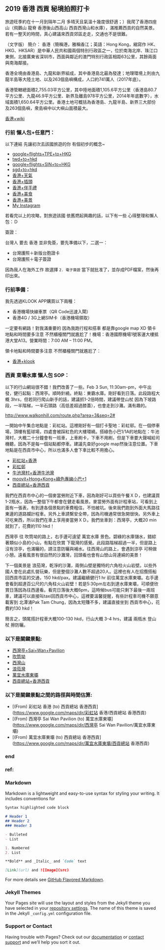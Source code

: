 ## 2019 香港 西貢 秘境拍照打卡

旅遊旺季約在十一月到隔年二月 多晴天且氣溫十幾度很舒適；）我爬了香港四座山（飛鵝山 龍脊 香港後山西高山 西貢西灣山和水庫），滿推薦西貢的自然美景。若有一整天的時間，真心建議來西貢郊區走走，交通也不是很難。

（文字版）
簡介：
香港（簡稱港，雅稱香江；英語：Hong Kong，縮寫作 HK、HKG、HKSAR）是中華人民共和國兩個特別行政區之一，位於南海北岸、珠江口東側，北接廣東省深圳市，西面與鄰近的澳門特別行政區相距63公里，其餘兩面與南海鄰接。

香港全境由香港島、九龍和新界組成，其中香港島北最為發達；地理環境上則由九龍半島等大陸土地、以及263個島嶼構成，人口約741萬人（2017年底）。

香港管轄總面積2,755.03平方公里，其中陸地面積1,105.6平方公里（香港島80.7平方公里、九龍46.9平方公里、新界及離島978平方公里，2014年年底數字），水域面積1,650.64平方公里。香港土地可概括為香港島、九龍半島、新界三大部份及263個島嶼，衆島嶼中以大嶼山面積最大。

[香港+wiki](https://www.google.com.tw/search?source=hp&ei=JzIkXMrUB42y9QOcxZ6YAg&q=香港+wiki)

### 行前 懶人包+任意門：

以下連結 先讓初次去該國旅遊的你 有個初步的概念~

- [google+flights+TPE+to+HKG](https://www.google.com.tw/search?source=hp&ei=JzIkXMrUB42y9QOcxZ6YAg&q=google+flights+TPE+to+HKG)
- [twd+to+hkd](https://www.google.com.tw/search?source=hp&ei=JzIkXMrUB42y9QOcxZ6YAg&q=twd+to+hkd)
- [google+flights+SIN+to+HKG](https://www.google.com.tw/search?source=hp&ei=JzIkXMrUB42y9QOcxZ6YAg&q=google+flights+SIN+to+HKG)
- [sgd+to+hkd](https://www.google.com.tw/search?source=hp&ei=JzIkXMrUB42y9QOcxZ6YAg&q=sgd+to+hkd)
- [香港+天氣](https://www.google.com.tw/search?source=hp&ei=JzIkXMrUB42y9QOcxZ6YAg&q=香港+天氣)
- [香港+插頭](https://www.google.com.tw/search?source=hp&ei=JzIkXMrUB42y9QOcxZ6YAg&q=香港+插頭)
- [香港+伴手禮](https://www.google.com.tw/search?source=hp&ei=JzIkXMrUB42y9QOcxZ6YAg&q=香港+伴手禮)
- [香港+美食](https://www.google.com.tw/search?source=hp&ei=JzIkXMrUB42y9QOcxZ6YAg&q=香港+美食)
- [香港+美景](https://www.google.com.tw/search?source=hp&ei=JzIkXMrUB42y9QOcxZ6YAg&q=香港+美景)
- [My Instagram](https://www.instagram.com/redbox111)

若看完以上的攻略，對旅遊該國 依舊燃起興趣的話，以下有一些 心得整理和懶人包：Ｄ

簽證：

台灣人 要去 香港 並非免簽，要先準備以下，二選一：

- 台灣護照＋新版台胞證卡
- 台灣護照＋電子簽證

因為我人在海外工作 故選擇 `2. 電子簽證` 當下就批准了，並存成PDF檔案，然後再印出來。

### 行前準備：

我先透過KLOOK APP購買以下兩種：

- 香港機場快線車票（QR Code迅速入閘）
- 香港4G / 3G上網SIM卡（香港機場領取）

一定要有網路！對我滿重要的 因為我跑行程和搭車 都是靠google map XD 領卡地點和時間要多注意 不然櫃檯關門就尷尬了！機場：香港國際機場1號客運大樓抵港大堂A13。營業時間：7:00 AM – 11:00 PM。

領卡地點和時間要多注意 不然櫃檯關門就尷尬了：

- [香港+klook](https://www.google.com.tw/search?source=hp&ei=JzIkXMrUB42y9QOcxZ6YAg&q=香港+klook)

### 西貢 東壩水庫 懶人包 SOP：
以下的行山網站很不錯！我們改善了一些。Feb 3 Sun, 11:30am-pm，中午出發，健行起點：西灣亭。順時針繞。終點：東霸水庫。剛好看到日落。此段路程大概 3hrs，但若同行爬山新手的話，建議抓1-2倍時間，建議帶登山杖 因為下坡路段，一半階梯，一半石頭路（高低差超過膝蓋），也會走到沙灘。滿有趣的。

http://www.walkonhill.com/route.php?area=3&seq=2#

一開始中午集合地點是：彩虹站。這裡剛好有一個打卡聖地：彩虹邨。在一個停車場，頂樓有籃球場，四處會被踩紅色的大樓環繞。搭綠色小巴1/1A的地點在：牛池灣村，大概二十分鐘會有一班車，上車刷卡，下車不用刷，但是下車要大聲喊給司機聽，因為不是每一個站點都停車。建議先查好google map然後注意位置。下車地點是在西貢市中心，所以也滿多人會下車比較不用擔心。

- [彩虹站+香港](https://www.google.com.tw/search?source=hp&ei=JzIkXMrUB42y9QOcxZ6YAg&q=彩虹站+香港)
- [彩虹邨](https://www.google.com.tw/search?source=hp&ei=JzIkXMrUB42y9QOcxZ6YAg&q=彩虹邨)
- [牛池灣村+香港牛池灣](https://www.google.com.tw/search?source=hp&ei=JzIkXMrUB42y9QOcxZ6YAg&q=牛池灣村+香港牛池灣)
- [moovit+Hong+Kong+綠色專線小巴+1](https://www.google.com.tw/search?source=hp&ei=JzIkXMrUB42y9QOcxZ6YAg&q=moovit+Hong+Kong+綠色專線小巴+1)
- [西貢總站+香港西貢](https://www.google.com.tw/search?source=hp&ei=JzIkXMrUB42y9QOcxZ6YAg&q=西貢總站+香港西貢)

我們在西貢市中心的一個麥當勞附近下車，因為剛好可以買些午餐ＸＤ，也建議買1-2瓶水，因為一整個下午都會在健走看風景。麥當勞外面有計程車站，可看到上面有一張表，有到達各個景點的車費粗估，不怕被坑。後來我們跑到外面大馬路往東邊的道路攔計程車。另外上車請繫安全帶，因為司機通常很急開很快。另外車上可吃東西，所以我們在車上享用麥當勞ＸＤ。我們坐車到：西灣亭，大概20 min就到了，花費約110 hkd！

西灣亭 往 吹筒坳的路上，右手邊可遠望 萬宜水庫 景色。碧綠的水庫儲水，錯綜著類似小島的小山，有點在欣賞 下龍灣的感覺。此段路階梯超過一半，但是路上沒有涼亭，也滿曬的，請注意防曬與補水。往西灣山的路上，會遇到涼亭 可稍做小憩。遠看風景有很自然的沙灘灣，回頭看也會有山巒山背連綿的美景！

下一個美景是 浪茄灣，乾淨的沙灘，兩側山壁是獨特的六角柱火山岩壁。以些外國人會在此處扎營玩樂，但是整個沙灘人數不超過20人。這裡也有人在招攬搭船回西貢市區的交通，150 hkd/pax。建議繼續健行1 hr 前往萬宜水庫東壩。右手邊會看到超達百公尺的六角柱火山岩壁！若是5:30pm左右到達水庫東壩，可順便欣賞日落因為往西邊看。看完日落後大概6pm，這時候bus可能只剩下最後一兩班車，建議可以直接叫taxi回西貢市中心，這裡要溫馨提醒，有些計程車司機不願意載客到 北潭涌Pak Tam Chung，因為太短賺不多，建議直接坐到 西貢市中心，花費約130 hkd！

簡言之，頭尾搭計程車大概100-130 hkd，行山大概 3-4 hrs，建議 兩瓶水 登山杖 擦防曬。

### 以下是關鍵景點:

- [西灣亭+Sai+Wan+Pavilion](https://www.google.com.tw/search?source=hp&ei=JzIkXMrUB42y9QOcxZ6YAg&q=西灣亭+Sai+Wan+Pavilion)
- [吹筒坳](https://www.google.com.tw/search?source=hp&ei=JzIkXMrUB42y9QOcxZ6YAg&q=吹筒坳)
- [西灣山](https://www.google.com.tw/search?source=hp&ei=JzIkXMrUB42y9QOcxZ6YAg&q=西灣山)
- [浪茄灣](https://www.google.com.tw/search?source=hp&ei=JzIkXMrUB42y9QOcxZ6YAg&q=浪茄灣)
- [萬宜水庫東壩](https://www.google.com.tw/search?source=hp&ei=JzIkXMrUB42y9QOcxZ6YAg&q=萬宜水庫東壩)
- [西貢總站+香港西貢](https://www.google.com.tw/search?source=hp&ei=JzIkXMrUB42y9QOcxZ6YAg&q=西貢總站+香港西貢)

### 以下是關鍵景點之間的路徑與時間估算:

- [(From) 彩虹站 香港 (to) 西貢總站 香港西貢](https://www.google.com/maps/dir/彩虹站 香港/西貢總站 香港西貢)
- [(From) 西灣亭 Sai Wan Pavilion (to) 萬宜水庫東壩](https://www.google.com/maps/dir/西灣亭 Sai Wan Pavilion/萬宜水庫東壩)
- [(From) 萬宜水庫東壩 (to) 西貢總站 香港西貢](https://www.google.com/maps/dir/萬宜水庫東壩/西貢總站 香港西貢)

### end

### 

### ref:

### Markdown

Markdown is a lightweight and easy-to-use syntax for styling your writing. It includes conventions for

```markdown
Syntax highlighted code block

# Header 1
## Header 2
### Header 3

- Bulleted
- List

1. Numbered
2. List

**Bold** and _Italic_ and `Code` text

[Link](url) and ![Image](src)
```

For more details see [GitHub Flavored Markdown](https://guides.github.com/features/mastering-markdown/).

### Jekyll Themes

Your Pages site will use the layout and styles from the Jekyll theme you have selected in your [repository settings](https://github.com/HCH1/blog/settings). The name of this theme is saved in the Jekyll `_config.yml` configuration file.

### Support or Contact

Having trouble with Pages? Check out our [documentation](https://help.github.com/categories/github-pages-basics/) or [contact support](https://github.com/contact) and we’ll help you sort it out.
